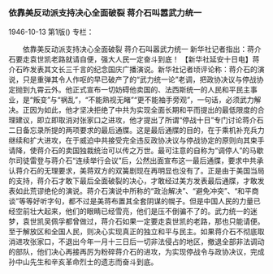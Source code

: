 ### 依靠美反动派支持决心全面破裂  蒋介石叫嚣武力统一

1946-10-13
第1版()
专栏：

　　依靠美反动派支持决心全面破裂
    蒋介石叫嚣武力统一
    新华社记者指出：蒋介石要走袁世凯老路就请自便，强大人民一定奋斗到底！
    【新华社延安十日电】蒋介石昨发表其文长三千言的纪念国庆广播演说。新华社记者顷评论称：蒋介石的演说，只是重弹其令人作呕的早已破产了的“武力统一论”老调，把政协决议与停战协定抛到九霄云外。他正式宣布一切妨碍他卖国的、法西斯统一的人民和平民主事业，是“叛变”与“祸乱”，“不能熟视无睹”“更不能袖手旁观”，一句话，必须武力解决。正因为如此，他才坚决拒绝了中共为实现全面长期和平而提出的最低限度的合理建议，即立即取消对张家口之进攻，他才提出了所谓“停战十日”专门讨论蒋介石二日备忘录所提的两项要求的最后通牒。这是最后通牒的目的，在于乘机补充兵力继续和扩大进攻，在于威迫中共接受完全违反政协决议与停战协定的原则向其束手请降，使蒋介石的卖国独裁统治可以传之万世。最可注意的自称为“调停人”的马歇尔司徒雷登与蒋介石“连续举行会议”后，公然出面宣布这一最后通牒，要求中共承认蒋介石的无理要求，美蒋双方的双簧剧现在再明显也没有了。正是由于美国当局的支持，蒋介石才敢下最后全面破裂的决心，才敢经过美方发表最后通牒，才敢发表如此荒谬绝伦的演说。蒋介石演说中所称的“政治解决”、“避免冲突”、“和平商谈”等等好听字句，都不过是美蒋布置其全套阴谋的幌子。但是中国人民的力量已经空前壮大起来，他们的眼睛已经雪亮，他们是压不倒骗不了的。武力统一的迷梦，袁世凯吴佩孚都曾做过，蒋介石如果一定要走袁世凯的老路，那也只能请便。至于解放区和全国人民，则决心实现真正的独立和平与民主。如果蒋介石不彻底取消进攻张家口，不退出今年一月十三日后一切非法侵占的地区，撤退全部非法调动的部队，他们决心再接再厉为粉碎蒋介石的进攻，为实现停战令与政协决议，完成孙中山先生和辛亥革命烈士的遗志而奋斗到底。
